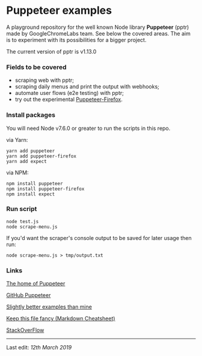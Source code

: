 # Puppeteer examples

A playground repository for the well known Node library **Puppeteer** (pptr) made by GoogleChromeLabs team. See below the covered areas. The aim is to experiment with its possibilities for a bigger project.

The current version of pptr is v1.13.0

### Fields to be covered
- scraping web with pptr;
- scraping daily menus and print the output with webhooks;
- automate user flows (e2e testing) with pptr;
- try out the experimental [Puppeteer-Firefox](https://aslushnikov.github.io/ispuppeteerfirefoxready/).

### Install packages

You will need Node v7.6.0 or greater to run the scripts in this repo.

via Yarn:
```shell_session
yarn add puppeteer
yarn add puppeteer-firefox
yarn add expect
```

via NPM:

```shell_session
npm install puppeteer
npm install puppeteer-firefox
npm install expect
```

### Run script

```shell_session
node test.js
node scrape-menu.js
```

If you'd want the scraper's console output to be saved for later usage then run:

```shell_session
node scrape-menu.js > tmp/output.txt
```

### Links

[The home of Puppeteer](https://pptr.dev)

[GitHub Puppeteer](https://github.com/GoogleChrome/puppeteer)

[Slightly better examples than mine](https://github.com/GoogleChromeLabs/puppeteer-examples)

[Keep this file fancy (Markdown Cheatsheet)](https://help.github.com/en/articles/basic-writing-and-formatting-syntax)

[StackOverFlow](https://stackoverflow.com/questions/tagged/puppeteer)

---

Last edit: *12th March 2019*
